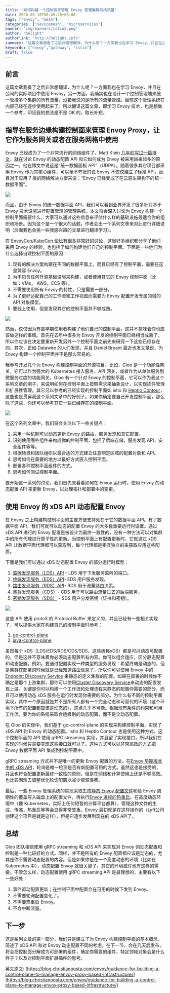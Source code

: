 ```yaml
---
title: "如何构建一个控制面来管理 Envoy 管理集群网络流量"
date: 2020-05-10T08:45:20+08:00
tags: ["envoy", "mesh"]
categories: ["sevicemesh", "microservices"]
banner: "img/banners/istio2.png"
author: "helight"
authorlink: "http://helight.info"
summary: "这篇文章我看了之后非常想翻译，为什么呢？一方面我也在学习 Envoy，并且在公司的实际项目中使用 Envoy，另一方面，我确实也在设计一个控制管理端来统一管控多个集群的所有流量，没错我说的是所有的流量管控。"
keywords: ["envoy","gateway", "istio"]
draft: false
---
```


## 前言
这篇文章我看了之后非常想翻译，为什么呢？一方面我也在学习 Envoy，并且在公司的实际项目中使用 Envoy，另一方面，我确实也在设计一个控制管理端来统一管控多个集群的所有流量，没错我说的是所有的流量管控。目前这个管理系统在内部已经在逐步使用起来了。所以翻译这篇文章，即学习 Envoy 技术，也是想做一个参考，印证我的想法是不是 OK 的，取长补短。

## 指导在服务边缘构建控制面来管理 Envoy Proxy，让它作为服务网关或者在服务网格中使用
Envoy 已经成为了一个非常流行的网络组件了。Matt Klein [几年前写过一篇博文](https://blog.envoyproxy.io/the-universal-data-plane-api-d15cec7a)，就在讨论 Envoy 的动态配置 API 和它如何成为 Envoy 被采用越来越多的原因之一。他在博文中说这是“统一数据面板 API”（UDPA）。随着很多其它项目都采用 Envoy 作为其核心组件，可以毫不夸张的说 Envoy 不仅仅建立了标准 API，而且对于应用 7 层的网络解决方案来说：“Envoy 已经变成了在云原生架构下的统一数据平面”。

![](imgs/envoy.png)

而且，由于 Envoy 的统一数据平面 API，我们可以看到业界开发了很多针对基于 Envoy 技术设施进行配置管理的管理系统。本文将会深入讨论为 Envoy 构建一个控制平面需要什么，大家可以通过这些信息来评估什么样的基础设施最适合你的组织和场景。因为这个是一个很大的话题，作者会出一个系列文章来对此进行详细说明（后面我也会挑一些我感兴趣的文章进行翻译学习）。

在 [EnvoyCon/KubeCon 论坛有很多非常好的讨论](https://blog.envoyproxy.io/envoycon-recap-579d53576511)，这里好多组织都分享了他们采用 Envoy 的经验，也包括了如何构建他们自己的控制平面。下面是一些他们为什么选择自建控制平面的原因：

1. 现有的解决方案构建在不同的数据平面上，而且已经有了控制平面，需要在这里兼容 Envoy。
2. 为不包含任何开源基础设施来构建，或者使用其它的 Envoy 控制平面（比如：VMs， AWS，ECS 等）。
3. 不需要使用所有 Envoy 的特性，只是需要一部分。
4. 为了更好适配自己的工作流和工作视图而需要为 Envoy 配置开发专属领域的 API 对象模型。
5. 要线上使用，但是发现其它的控制平面并不够成熟。

![](imgs/control-plane-data-plane.png)

然而，仅仅因为有些早期使用者构建了他们自己的控制平面，这并不意味着你也应该做这样的事情。首先在去年中很多为 Envoy 开发的控制平面已经相当成熟了，所以你应该在决定要重新开发另外一个控制平面之前先来研究一下这些已经存在的。其次，正如 Datawire 的人们发现，并且 Daniel Bryant 最近也发文章说，为 Envoy 构建一个控制平面并不是那么容易的。

我参与开发几个为 Enovy 构建控制平面的开源项目。比如，Gloo 是一个功能性网关，它可以作为强大的 Kubernetes 接入服务，API 网关，或者作为从单体服务到微服务过度的功能网关。Gloo 有一个针对 Envoy 的控制平面，它可以作为我这个系列文章的例子，来说明如何在控制平面上按照需求来抽象设计，以实现插件管理和扩展性管理。其它可以参考的已经实现的控制平面如 istio 和 [Heptio Contour](https://github.com/heptio/contour)，这些也是贯穿我这个系列文章中的好例子。如果你确定要自己开发控制平面，那么除了这些，你还可以参考其它一些已经存在的控制平面。

![](imgs/envoyprojects.png)

在这个系列文章中，我们将会关注以下一些关键点：

1. 采用一种机制可以动态更新 Envoy 的路由，服务发现和其它配置。
2. 识别使用哪些组件来构成你的控制平面，包括了后端存储，服务发现 API，安全组件等等。
3. 根据场景和团队组织以最合适的方式建立任意制定区域的配置对象和 API。
4. 思考如何在需要的地方以最好方式嵌入控制平面。
5. 部署各种控制平面组件的方式。
6. 思考如何测试控制平面。

要开始这一系列的讨论，我们首先来看看如何在 Envoy 运行时，使用 Envoy 的动态配置 API 来更新 Envoy，以处理拓扑和部署中的变更。

## 使用 Envoy 的 xDS API 动态配置 Envoy
在 Envoy 之上构建构控制平面的主要方便支持处在于它的数据平面 API。有了数据平面 API，我们可就可以动态的配置 Envoy 的大多数重要运行时设置。通过 xDS API 进行的 Envoy 配置是被设计为最终一致性的，没有一种方法可以对集群中的所有代理进行原子性的更新。当控制平面上有配置更新时，它就通过 xDS API 让数据平面代理都可以获取到，每个代理都是相互独立的来获取应用这些配置。

下面是我们可以通过 xDS 动态配置 Envoy 的部分运行时模型：
1. [监听发现服务（LDS）API](https://www.envoyproxy.io/docs/envoy/v1.9.0/configuration/listeners/lds#config-listeners-lds) - LDS 用于下发服务监听的端口。
2. [终端发现服务（EDS）API](https://www.envoyproxy.io/docs/envoy/v1.9.0/api-v2/api/v2/eds.proto#envoy-api-file-envoy-api-v2-eds-proto)- EDS 用户服务发现。
3. [路由发现服务（RDS）API](https://www.envoyproxy.io/docs/envoy/v1.9.0/configuration/http_conn_man/rds#config-http-conn-man-rds)- RDS 用于流量路由决策。
4. [集群发现服务（CDS）](https://www.envoyproxy.io/docs/envoy/v1.9.0/configuration/cluster_manager/cds#config-cluster-manager-cds)- CDS 用于可以路由流量过去的后端服务。
5. [密钥发现服务（SDS）](https://www.envoyproxy.io/docs/envoy/v1.9.0/configuration/secret) - SDS 用户分发密钥（证书和密钥）。

![](imgs/xds-control-plane.png)

这些 API 使用 proto3 的 Protocol Buffer 来定义的，并且已经有一些相关实现了，可以提供大家在构建自己的控制平面时参考：

1. [go-control-plane](https://github.com/envoyproxy/go-control-plane)
2. [java-control-plane](https://github.com/envoyproxy/java-control-plane)

虽然每个 xDS（LDS/EDS/RDS/CDS/SDS，这些统称xDS）都是可以动态可配置的，但是这并不意味着你必须动态配置所有内容。你可以组合适应，区分静态配置和动态配置。例如，要通过配置实现一种类型的服务发现：希望终端是动态的，但是集群在部署的时候就是已经知道路由信息了，所以你可以使用 Envoy 中的 [Endpoint Discovery Service](https://www.envoyproxy.io/docs/envoy/v1.9.0/api-v2/api/v2/eds.proto#envoy-api-file-envoy-api-v2-eds-proto) 来静态的定义集群的配置。如果在部署的时候你不确定是那个上游集群，那你可以使用[Cluster Discovery Service](https://www.envoyproxy.io/docs/envoy/v1.9.0/configuration/cluster_manager/cds#config-cluster-manager-cds)来动态的配置发现上游。关键是你可以构建一个工作流和处理流程来静态的配置你需要的部分，而且可以使用动态 xDS 服务在运行时发现你需要的部分。为什么有不同的控制平面实现，其中一个原因就是并不是所有人都有一个完全动态和可替代的环境（这个环境下所有的配置都应该是动态的），这点几乎不可能。根据现有条件的约束和可用工作流，要为你的系统采取合适级别的动态配置，而不是全动态配置。

在 Gloo 的实现中，我们基于 go-control-plane 的实现来构建控制平面，实现了 xDS API 到 Envoy 的动态配置。Istio 和 Heptio Contour 也是使用这种方式。这个控制平面的 API 使用 gRPC streaming 实现，并且留了实现接口，所以我们在实现的时候只需要实现这些接口就可以了。这种方式可以以非常高效的方式把 Envoy 数据平面 API 集成到控制平面中。

gRPC streaming 方式并不是唯一的更新 Envoy 配置的方法。在[Envoy 早期版本中的 xDS API](https://www.envoyproxy.io/docs/envoy/v1.5.0/api-v1/api)，轮询是唯一检测是否有新配置可用的方式。虽然这也是接受的，并且也符合配置更新最终一致性的原则，但是在网络和计算使用上还是不够高效。也比较困难去调整优化轮询配置以减少资源浪费。

最后，一些 Envoy 管理系统的实现采取生成[静态 Envoy 配置文件](https://www.envoyproxy.io/docs/envoy/latest/configuration/overview/v2_overview#static)和给 Envoy 周期性的覆盖写入磁盘上的配置文件，再执行[Envoy 进程的热重启](https://blog.envoyproxy.io/envoy-hot-restart-1d16b14555b5)。在高度动态环境中（像 Kubernetes，实际上任何短暂的计算平台都算），管理这种文件的生成，传递，热重启等等会显得非常笨重。Envoy 最初就是在这样操作的（Lyft公司创建这个项目是就是这样），但是它逐步发展到现在的 xDS API了。

## 总结
Gloo 团队相信使用 gRPC streaming 和 xDS API 来实现对 Envoy 的动态配置和控制是一种比较好的方式。同样，并不是所有的 Envoy 配置都应该是动态的，尤其是你不需要动态配置的内容。但是如果你是在一个高度动态的环境（比如在 Kubernetes 中），动态配置 Envoy 就很关键了。其它的环境或许也有这样的需要。不管怎么样，动态配置使用 gRPC streaming API 是最理想的，主要有以下一些好处：

1. 事件驱动配置更新；在控制平面中配置会在可用的时候下发到 Envoy。
2. 不需要轮询配置变化了。
3. 不需要热重启 Envoy。
4. 不会中断流量。

## 下一步
这是系列文章的第一部分，我们只是建立了为 Envoy 构建控制平面的基本概念，简述了 xDS API 和对 Envoy 动态配置不同的考虑。在下一节，会在几天后发布，将会把控制面分解成为可部署的组件，确定你需要的组件，特定领域对象会是什么样子？以及对控制平面扩展插件的思考。



​英文原文: [https://blog.christianposta.com/envoy/guidance-for-building-a-control-plane-to-manage-envoy-proxy-based-infrastructure/](https://blog.christianposta.com/envoy/guidance-for-building-a-control-plane-to-manage-envoy-proxy-based-infrastructure/)